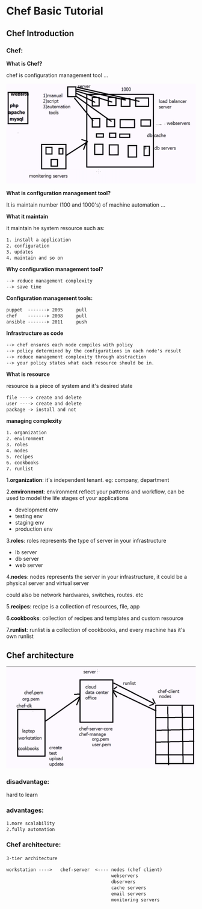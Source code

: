 # Chef Basic Tutorial

## Chef Introduction

### Chef:

**What is Chef?**

chef is configuration management tool ...

![Alt Image Text](images/chef1_body.jpg "body image")


**What is configuration management tool?**

It is maintain number (100 and 1000's) of machine automation ...

**What it maintain**

it maintain he system resource such as:

	1. install a application
	2. configuration
	3. updates
	4. maintain and so on 

**Why configuration management tool?**

	--> reduce management complexity
	--> save time
	
**Configuration management tools:**

	puppet  -------> 2005     pull
	chef    -------> 2008     pull
	ansible -------> 2011     push
	

**Infrastructure as code**

	--> chef ensures each node compiles with policy
	--> policy determined by the configurations in each node's result
	--> reduce management complexity through abstraction
	--> your policy states what each resource should be in.

**What is resource**

resource is a piece of system and it's desired state

	file ----> create and delete
	user ----> create and delete
	package -> install and not
	

**managing complexity**

	1. organization
	2. environment
	3. roles
	4. nodes
	5. recipes
	6. cookbooks
	7. runlist


1.**organization**: it's independent tenant. eg: company, department

2.**environment**: environment reflect your patterns and workflow, can be used to model the life stages of your applications

* development env
* testing env
* staging env
* production env
	   
	   
3.**roles**: roles represents the type of server in your infrastructure

* lb server
* db server
* web server  
   

4.**nodes**: nodes represents the server in your infrastructure, it could be a physical server and virtual server

could also be network hardwares, switches, routes. etc

5.**recipes**: recipe is a collection of resources, file, app

6.**cookbooks**: collection of recipes and templates and custom resource 
 
7.**runlist**: runlist is a collection of cookbooks, and every machine has it's own runlist


## Chef architecture


![Alt Image Text](images/chef2_body.jpg "body image")


### disadvantage: 

hard to learn

### advantages:

	1.more scalability
	2.fully automation
	
### Chef architecture:  

`3-tier architecture`

	workstation ---->   chef-server  <---- nodes (chef client)
	                                       webservers
	                                       dbservers
	                                       cache servers
	                                       email servers
	                                       monitoring servers
                                   
                                       

